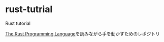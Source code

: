 # rust-tutrial
Rust tutorial

[The Rust Programming Language](https://doc.rust-jp.rs/book-ja/title-page.html)を読みながら手を動かすためのレポジトリ
